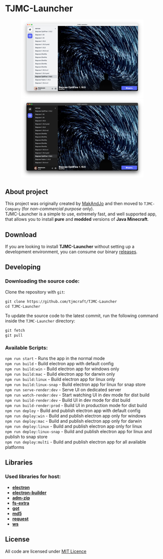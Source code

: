 # TJMC-Launcher
<p align="center">
  <img alt="TJMC-Launcher White" src="assets/tjmc-launcher-w-min.png" width="400">
  <img alt="TJMC-Launcher Black" src="assets/tjmc-launcher-b-min.png" width="400">
</p>

## About project
This project was originally created by [MakAndJo](https://github.com/MakAndJo) and then moved to `TJMC-Company` (for *non-commercial purpose* only). \
TJMC-Launcher is a simple to use, extremely fast, and well supported app, that allows you to install **pure** and **modded** versions of **Java Minecraft**.

## Download
If you are looking to install **TJMC-Launcher** without setting up a development environment, you can consume our binary [releases](https://github.com/tjmcraft/TJMC-Launcher/releases).

## Developing

### Downloading the source code:

Clone the repository with `git`:

```shell
git clone https://github.com/tjmcraft/TJMC-Launcher
cd TJMC-Launcher
```

To update the source code to the latest commit, run the following command inside the `TJMC-Launcher` directory:

```shell
git fetch
git pull
```

### Available Scripts:
`npm run start` - Runs the app in the normal mode \
`npm run build` - Build electron app with default config \
`npm run build:win` - Build electron app for windows only \
`npm run build:mac` - Build electron app for darwin only \
`npm run build:linux` - Build electron app for linux only \
`npm run build:linux-snap` - Build electron app for linux for snap store \
`npm run serve-render:dev` - Serve UI on dedicated server \
`npm run watch-render:dev` - Start watching UI in dev mode for dist build \
`npm run build-render:dev` - Build UI in dev mode for dist build \
`npm run build-render:prod` - Build UI in production mode for dist build \
`npm run deploy` - Build and publish electron app with default config \
`npm run deploy:win` - Build and publish electron app only for windows \
`npm run deploy:mac` - Build and publish electron app only for darwin \
`npm run deploy:linux` - Build and publish electron app only for linux \
`npm run deploy:linux-snap` - Build and publish electron app for linux and publish to snap store \
`npm run deploy:multi` - Build and publish electron app for all available platforms

## Libraries

### Used libraries for host:
 - **[electron](https://github.com/electron/electron)**
 - **[electron-builder](https://github.com/electron-userland/electron-builder)**
 - **[adm-zip](https://github.com/cthackers/adm-zip)**
 - **[fs-extra](https://github.com/jprichardson/node-fs-extra)**
 - **[got](https://github.com/sindresorhus/got)**
 - **[md5](https://github.com/pvorb/node-md5)**
 - **[request](https://github.com/request/request)**
 - **[ws](https://github.com/websockets/ws)**

 ## License
 All code are licensed under [MIT Licence](https://github.com/tjmcraft/TJMC-Launcher/blob/main/LICENSE)
